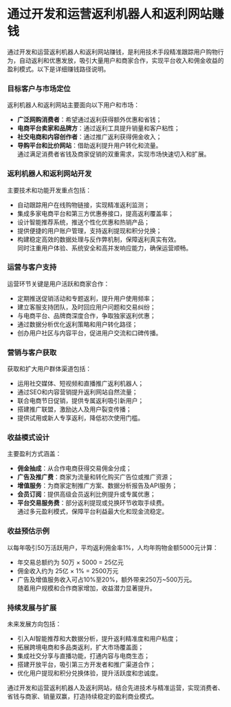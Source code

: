 # 通过开发和运营返利机器人和返利网站赚钱

通过开发和运营返利机器人和返利网站赚钱，是利用技术手段精准跟踪用户购物行为，自动返利和优惠发放，吸引大量用户和商家合作，实现平台收入和佣金收益的盈利模式。以下是详细赚钱路径说明。

### 目标客户与市场定位  
返利机器人和返利网站主要面向以下用户和市场：  
* **广泛网购消费者**：希望通过返利获得额外优惠和省钱；  
* **电商平台卖家和品牌方**：通过返利工具提升销量和客户粘性；  
* **社交电商和内容创作者**：通过推广返利获得佣金收入；  
* **导购平台和比价网站**：借助返利提升用户转化和流量。  
通过满足消费者省钱及商家促销的双重需求，实现市场快速切入和扩展。

### 返利机器人和返利网站开发  
主要技术和功能开发重点包括：  
* 自动跟踪用户在线购物链接，实现精准返利监测；  
* 集成多家电商平台和第三方优惠券接口，提高返利覆盖率；  
* 设计智能推荐系统，推送个性化优惠和热销产品；  
* 提供便捷的用户账户管理，支持返利提现和积分兑换；  
* 构建稳定高效的数据处理与反作弊机制，保障返利真实有效。  
同时注重用户体验、系统安全和高并发响应能力，确保运营顺畅。

### 运营与客户支持  
运营环节关键是用户活跃和商家合作：  
* 定期推送促销活动和专题返利，提升用户使用频率；  
* 建立客服支持团队，及时回应用户问题和交易纠纷；  
* 与电商平台、品牌商深度合作，争取独家返利优惠；  
* 通过数据分析优化返利策略和用户转化路径；  
* 创办用户社区与内容平台，促进用户交流和口碑传播。

### 营销与客户获取  
获取和扩大用户群体渠道包括：  
* 运用社交媒体、短视频和直播推广返利机器人；  
* 通过SEO和内容营销提升返利网站自然流量；  
* 联合电商节日促销，提供专属返利吸引新用户；  
* 搭建推广联盟，激励达人及用户裂变传播；  
* 提供试用或新人专享返利，降低初次使用门槛。

### 收益模式设计  
主要盈利方式涵盖：  
* **佣金抽成**：从合作电商获得交易佣金分成；  
* **广告及推广费**：商家为流量和转化购买广告位或推广资源；  
* **增值服务**：为商家定制推广方案、数据分析报告及API服务；  
* **会员订阅**：提供高级会员返利比例提升或专属优惠；  
* **平台交易服务费**：部分返利提现或兑换环节收取手续费。  
通过多元盈利模式，保障平台利益最大化和现金流稳定。

### 收益预估示例  
以每年吸引50万活跃用户，平均返利佣金率1%，人均年购物金额5000元计算：  
* 年交易总额约为 50万 × 5000 = 25亿元  
* 佣金收入约为 25亿 × 1% = 2500万元  
* 广告及增值服务收入可占10%至20%，额外带来250万~500万元。  
随着用户规模和合作商家增加，收益潜力显著提升。

### 持续发展与扩展  
未来发展方向包括：  
* 引入AI智能推荐和大数据分析，提升返利精准度和用户粘度；  
* 拓展跨境电商和多品类返利，扩大市场覆盖面；  
* 集成社交分享与直播功能，打通内容与电商生态；  
* 搭建开放平台，吸引第三方开发者和推广渠道合作；  
* 优化用户提现和积分兑换体验，提升活跃度和忠诚度。

通过开发和运营返利机器人及返利网站，结合先进技术与精准运营，实现消费者、省钱与商家、销量双赢，打造持续稳定的盈利商业模式。